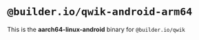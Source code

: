 # `@builder.io/qwik-android-arm64`

This is the **aarch64-linux-android** binary for `@builder.io/qwik`
